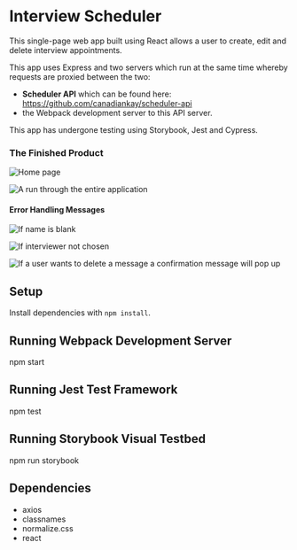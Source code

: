 # Interview Scheduler

This single-page web app built using React allows a user to create, edit and delete interview appointments.

This app uses Express and two servers which run at the same time whereby requests are proxied between the two:
* **Scheduler API** which can be found here: https://github.com/canadiankay/scheduler-api
* the Webpack development server to this API server.

This app has undergone testing using Storybook, Jest and Cypress.

### The Finished Product
![Home page]()

![A run through the entire application]()


#### Error Handling Messages

![If name is blank]()

![If interviewer not chosen]()

![If a user wants to delete a message a confirmation message will pop up]()

## Setup

Install dependencies with `npm install`.

## Running Webpack Development Server

npm start


## Running Jest Test Framework

npm test

## Running Storybook Visual Testbed

npm run storybook

## Dependencies
* axios
* classnames
* normalize.css
* react 




